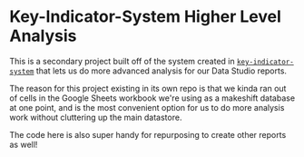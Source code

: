 # Key-Indicator-System Higher Level Analysis

This is a secondary project built off of the system created in [``key-indicator-system``](https://github.com/texas-mcallen-mission/key-indicator-system) that lets us do more advanced analysis for our Data Studio reports.

The reason for this project existing in its own repo is that we kinda ran out of cells in the Google Sheets workbook we're using as a makeshift database at one point, and is the most convenient option for us to do more analysis work without cluttering up the main datastore.

The code here is also super handy for repurposing to create other reports as well!
